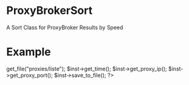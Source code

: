 # ProxyBrokerSort
A Sort Class for ProxyBroker Results by Speed

# Example

<?php

include 'ProxyBrokerSort.php';

$inst = new ProxyBrokerSort();
 
$inst->get_file("proxies/liste");
 
$inst->get_time();
$inst->get_proxy_ip();
$inst->get_proxy_port();
$inst->save_to_file();

?>

